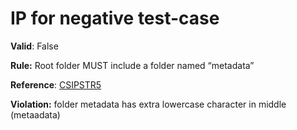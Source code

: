 # IP for negative test-case

**Valid**: False

**Rule:** Root folder MUST include a folder named “metadata”

**Reference**: [CSIPSTR5](https://dilcisboard.github.io/E-ARK-CSIP/specification/implementation/structure/#CSIPSTR5)

**Violation:** folder metadata has extra lowercase character in middle (metaadata)